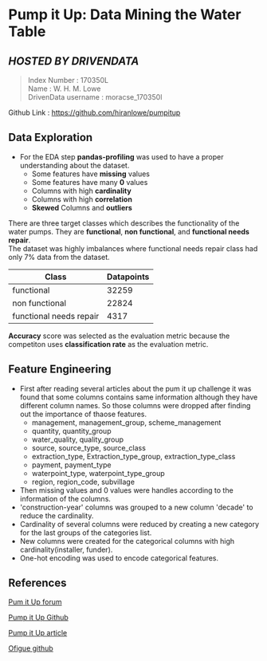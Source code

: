 # Pump it Up: Data Mining the Water Table
## _HOSTED BY DRIVENDATA_ 

>Index Number : 170350L <br>
>Name : W. H. M. Lowe <br>
>DrivenData username : moracse_170350l

Github Link : https://github.com/hiranlowe/pumpitup

## Data Exploration

- For the EDA step **pandas-profiling** was used to have a proper understanding about the dataset. 
  - Some features have **missing** values
  - Some features have many **0** values
  - Columns with high **cardinality**
  - Columns with high **correlation**
  - **Skewed** Columns and **outliers**

There are three target classes which describes the functionality of the water pumps. They are **functional**, **non functional**, and **functional needs repair**.  <br>
The dataset was highly imbalances where functional needs repair class had only 7% data from the dataset.

| Class | Datapoints |
| ------ | ------ |
| functional | 32259 |
| non functional | 22824 |
| functional needs repair | 4317|

**Accuracy** score was selected as the evaluation metric because the competiton uses **classification rate** as the evaluation metric.
## Feature Engineering

- First after reading several articles about the pum it up challenge it was found that some columns contains same information although they have different column names. So those columns were dropped after finding out the importance of thaose features.
  - management, management_group, scheme_management
  - quantity, quantity_group
  - water_quality, quality_group
  - source, source_type, source_class
  - extraction_type, Extraction_type_group, extraction_type_class
  - payment, payment_type
  - waterpoint_type, waterpoint_type_group
  - region, region_code, subvillage
- Then missing values and 0 values were handles according to the information of the columns. 
- 'construction-year' columns was grouped to a new column 'decade' to reduce the cardinality.
-  Cardinality of several columns were reduced by creating a new category for the last groups of the categories list. 
- New columns were created for the categorical columns with high cardinality(installer, funder). 
- One-hot encoding was used to encode categorical features.

## References

[Pum it Up forum](https://community.drivendata.org/c/pump-it-up-data-mining-the-water-table/11)

[Pump it Up Github](https://github.com/drivendataorg/pump-it-up)

[Pump it Up article](https://towardsdatascience.com/pump-it-up-predict-water-pump-condition-using-data-science-2839d26638b8)

[Ofigue github](https://github.com/ofigue/Tazmania_WaterPump)

